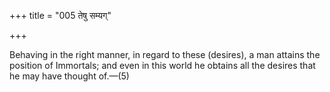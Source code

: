 +++
title = "005 तेषु सम्यग्"

+++

Behaving in the right manner, in regard to these (desires), a man attains the position of Immortals; and even in this world he obtains all the desires that he may have thought of.—(5)